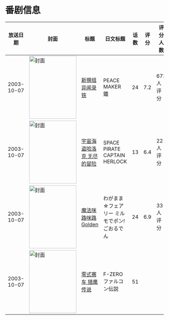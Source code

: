 # 番剧信息

|放送日期|封面|标题|日文标题|话数|评分|评分人数|
|---|---|---|---|---|---|---|
|2003-10-07|<img src="https://lain.bgm.tv/pic/cover/c/29/53/1930_r7GoR.jpg" alt="封面" style="width:150px;height:200px;object-fit:cover;">|[新撰组异闻录 铁](https://bangumi.tv/subject/1930)|PEACE MAKER 鐵|24|7.2|673人评分|
|2003-10-07|<img src="https://lain.bgm.tv/pic/cover/c/70/7e/38640_CC00E.jpg" alt="封面" style="width:150px;height:200px;object-fit:cover;">|[宇宙海盗哈洛克 无尽的冒险](https://bangumi.tv/subject/38640)|SPACE PIRATE CAPTAIN HERLOCK|13|6.4|22人评分|
|2003-10-07|<img src="https://lain.bgm.tv/pic/cover/c/c3/bf/139339_ARzRq.jpg" alt="封面" style="width:150px;height:200px;object-fit:cover;">|[魔法咪路咪路Golden](https://bangumi.tv/subject/139339)|わがまま☆フェアリー ミルモでポン! ごおるでん|24|6.9|33人评分|
|2003-10-07|<img src="https://lain.bgm.tv/pic/cover/c/c1/65/207557_G1lq0.jpg" alt="封面" style="width:150px;height:200px;object-fit:cover;">|[零式赛车 猎鹰传说](https://bangumi.tv/subject/207557)|F-ZERO ファルコン伝説|51|||
